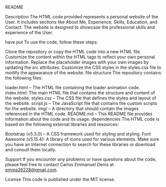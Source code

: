 README

Description
The HTML code provided represents a personal website of the User. It includes sections like About Me, Experience, Skills, Education, and Contact. The website is designed to showcase the professional skills and experience of the User.

have put
To use the code, follow these steps:

Clone the repository or copy the HTML code into a new HTML file.
Customize the content within the HTML tags to reflect your own personal information.
Replace the placeholder images with your own images by updating the src attributes.
Customize the CSS styles in the styles.css file to modify the appearance of the website.
file structure
The repository contains the following files:

loader.html – The HTML file containing the loader animation code.
index.html: The main HTML file that contains the structure and content of the website.
styles.css – The CSS file that defines the styles and layout of the website.
script.js – The JavaScript file that contains the custom scripts for the website.
img/ – A directory that should contain the images referenced in the HTML code.
README.md – This README file provides information about the code and its usage.
dependencies
The HTML code is based on the following external libraries and resources:

Bootstrap (v5.3.0) – A CSS framework used for styling and styling.
Font Awesome (v5.15.4): A library of icons used for various elements.
Make sure you have an Internet connection to search for these libraries or download and consult them locally.

Support
If you encounter any problems or have questions about the code, please feel free to contact Carlos Emmanuel Denis at emma26228@gmail.com.

License
This code is published under the MIT license.